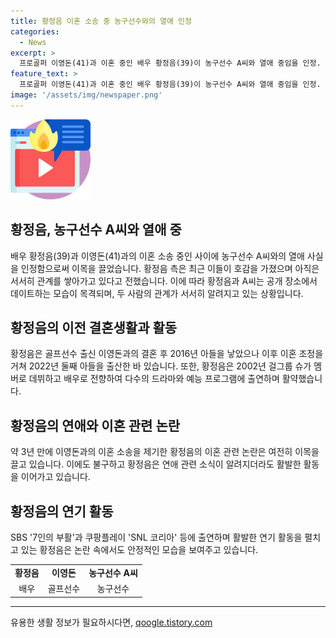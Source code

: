 ```yaml
---
title: 황정음 이혼 소송 중 농구선수와의 열애 인정
categories:
  - News
excerpt: >
  프로골퍼 이영돈(41)과 이혼 중인 배우 황정음(39)이 농구선수 A씨와 열애 중임을 인정. 황정음 소속사는 아직 조심스럽게 알아가는 단계라 밝힘. 두 사람은 공개적인 장소에서 데이트를 하며 관계가 가까워졌다고 전해졌음. 황정음은 이혼 소송 중이었으며 최근에도 활발한 활동을 이어가고 있음.
feature_text: >
  프로골퍼 이영돈(41)과 이혼 중인 배우 황정음(39)이 농구선수 A씨와 열애 중임을 인정. 황정음 소속사는 아직 조심스럽게 알아가는 단계라 밝힘. 두 사람은 공개적인 장소에서 데이트를 하며 관계가 가까워졌다고 전해졌음. 황정음은 이혼 소송 중이었으며 최근에도 활발한 활동을 이어가고 있음.
image: '/assets/img/newspaper.png'
---
```


<p><img src="/assets/img/news.png" alt="rentncar 속보" /></p>

<h2 data-ke-size="size26">황정음, 농구선수 A씨와 열애 중</h2>

<p data-ke-size="size16">배우 황정음(39)과 이영돈(41)과의 이혼 소송 중인 사이에 농구선수 A씨와의 열애 사실을 인정함으로써 이목을 끌었습니다. 황정음 측은 최근 이들이 호감을 가졌으며 아직은 서서히 관계를 쌓아가고 있다고 전했습니다. 이에 따라 황정음과 A씨는 공개 장소에서 데이트하는 모습이 목격되며, 두 사람의 관계가 서서히 알려지고 있는 상황입니다.</p>

<h2 data-ke-size="size26">황정음의 이전 결혼생활과 활동</h2>

<p data-ke-size="size16">황정음은 골프선수 출신 이영돈과의 결혼 후 2016년 아들을 낳았으나 이후 이혼 조정을 거쳐 2022년 둘째 아들을 출산한 바 있습니다. 또한, 황정음은 2002년 걸그룹 슈가 멤버로 데뷔하고 배우로 전향하여 다수의 드라마와 예능 프로그램에 출연하며 활약했습니다.</p>

<h2 data-ke-size="size26">황정음의 연애와 이혼 관련 논란</h2>

<p data-ke-size="size16">약 3년 만에 이영돈과의 이혼 소송을 제기한 황정음의 이혼 관련 논란은 여전히 이목을 끌고 있습니다. 이에도 불구하고 황정음은 연애 관련 소식이 알려지더라도 활발한 활동을 이어가고 있습니다.</p>

<h2 data-ke-size="size26">황정음의 연기 활동</h2>

<p data-ke-size="size16">SBS '7인의 부활'과 쿠팡플레이 'SNL 코리아' 등에 출연하며 활발한 연기 활동을 펼치고 있는 황정음은 논란 속에서도 안정적인 모습을 보여주고 있습니다.</p>

<table>
  <tr>
    <td style="text-align: center; height: 17px;"><b>황정음</b></td>
    <td style="text-align: center; height: 17px;"><b>이영돈</b></td>
    <td style="text-align: center; height: 17px;"><b>농구선수 A씨</b></td>
  </tr>
  <tr>
    <td style="text-align: center; height: 17px;">배우</td>
    <td style="text-align: center; height: 17px;">골프선수</td>
    <td style="text-align: center; height: 17px;">농구선수</td>
  </tr>
</table>

<hr>
유용한 생활 정보가 필요하시다면, <a href="https://qoogle.tistory.com" rel="dofollow">qoogle.tistory.com</a>


